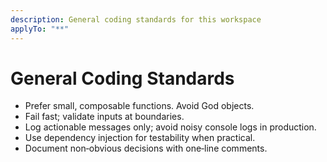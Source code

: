 ```yaml
---
description: General coding standards for this workspace
applyTo: "**"
---
```

# General Coding Standards
- Prefer small, composable functions. Avoid God objects.
- Fail fast; validate inputs at boundaries.
- Log actionable messages only; avoid noisy console logs in production.
- Use dependency injection for testability when practical.
- Document non‑obvious decisions with one‑line comments.